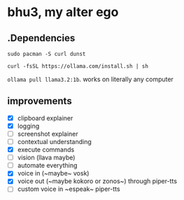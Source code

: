 # bhu3, my alter ego

## .Dependencies
`sudo pacman -S curl dunst`

`curl -fsSL https://ollama.com/install.sh | sh`

`ollama pull llama3.2:1b`. works on literally any computer

## improvements

- [x] clipboard explainer
- [x] logging
- [ ] screenshot explainer
- [ ] contextual understanding
- [x] execute commands
- [ ] vision (llava maybe)
- [ ] automate everything
- [x] voice in (~maybe~ vosk)
- [x] voice out (~maybe kokoro or zonos~) through piper-tts
- [ ] custom voice in ~espeak~ piper-tts
